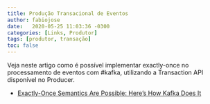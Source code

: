 ```yaml
---
title: Produção Transacional de Eventos
author: fabiojose
date:   2020-05-25 11:03:36 -0300
categories: [Links, Produtor]
tags: [produtor, transação]
toc: false
---
```


Veja neste artigo como é possível implementar exactly-once no processamento de eventos com #kafka, utilizando a Transaction API disponível no Producer.

- [Exactly-Once Semantics Are Possible: Here’s How Kafka Does It](https://www.confluent.io/blog/exactly-once-semantics-are-possible-heres-how-apache-kafka-does-it/)